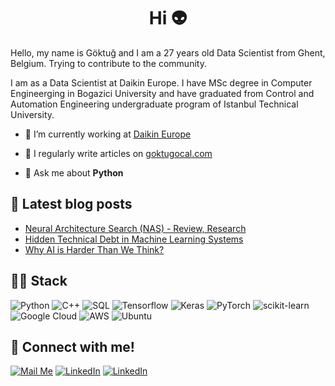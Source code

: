 <h1 align="center">Hi 👽</h1>

Hello, my name is Göktuğ and I am a 27 years old Data Scientist from Ghent, Belgium. Trying to contribute to the community.

I am  as a Data Scientist at Daikin Europe. I have MSc degree in Computer Engineerging in Bogazici University and have graduated from Control and Automation Engineering undergraduate program of Istanbul Technical University.

- 🔭 I’m currently working at [Daikin Europe](https://www.linkedin.com/company/daikin-europe-nv)

- 📝 I regularly write articles on [goktugocal.com](https://www.goktugocal.com)

- 💬 Ask me about **Python**

## 📰 Latest blog posts

- [Neural Architecture Search (NAS) - Review, Research](https://www.goktugocal.com/2023/03/16/Neural-Architecture-Search.html)
- [Hidden Technical Debt in Machine Learning Systems](https://www.goktugocal.com/2023/02/03/Hidden-Technical-Debt-in-Machine-Learning-Systems.html)
- [Why AI is Harder Than We Think?](https://www.goktugocal.com/2022/09/09/Why-AI-is-Harder-Than-We-Think.html)

## 👨‍💻 Stack
![Python](https://img.shields.io/badge/Python-3776AB?style=plastic&logo=python&logoColor=white)
![C++](https://img.shields.io/badge/c++-%2300599C.svg?style=plastic&logo=c%2B%2B&logoColor=white)
![SQL](https://img.shields.io/badge/PostgreSQL-316192?style=plastic&logo=postgresql&logoColor=white)
![Tensorflow](https://img.shields.io/badge/TensorFlow-FF6F00?style=plastic&logo=tensorflow&logoColor=white)
![Keras](https://img.shields.io/badge/Keras-%23D00000.svg?style=plastic&logo=Keras&logoColor=white)
![PyTorch](https://img.shields.io/badge/PyTorch-%23EE4C2C.svg?style=plastic&logo=PyTorch&logoColor=white)
![scikit-learn](https://img.shields.io/badge/scikit--learn-%23F7931E.svg?style=plastic&logo=scikit-learn&logoColor=white)
![Google Cloud](https://img.shields.io/badge/GoogleCloud-%234285F4.svg?style=plastic&logo=google-cloud&logoColor=white)
![AWS](https://img.shields.io/badge/AWS-%23FF9900.svg?style=plastic&logo=amazon-aws&logoColor=white)
![Ubuntu](https://img.shields.io/badge/Ubuntu-E95420?style=plastic&logo=ubuntu&logoColor=white)

## 🔗 Connect with me!
<a href="mailto:goktugocal41@gmail.com" target="_blank"><img alt="Mail Me" src="https://img.shields.io/badge/Gmail-D14836?style=for-the-badge&logo=gmail&logoColor=white" /></a>
<a href="https://www.linkedin.com/in/goktugocal/" target="_blank"><img alt="LinkedIn" src="https://img.shields.io/badge/linkedin-%230077B5.svg?&style=for-the-badge&logo=linkedin&logoColor=white" /></a>
<a href="https://www.instagram.com/goktug.ocal/" target="_blank"><img alt="LinkedIn" src="https://img.shields.io/badge/Instagram-E4405F?style=for-the-badge&logo=instagram&logoColor=white" /></a>

<p align="left">
</p>
